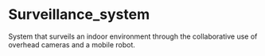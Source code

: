 # Surveillance_system
 System that surveils an indoor environment through the collaborative use of overhead cameras and a mobile robot.
